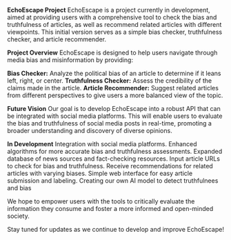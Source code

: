 **EchoEscape Project**
EchoEscape is a project currently in development, aimed at providing users with a comprehensive tool to check the bias and truthfulness of articles, as well as recommend related articles with different viewpoints. This initial version serves as a simple bias checker, truthfulness checker, and article recommender.

**Project Overview**
EchoEscape is designed to help users navigate through media bias and misinformation by providing:

**Bias Checker:** Analyze the political bias of an article to determine if it leans left, right, or center.
**Truthfulness Checker:** Assess the credibility of the claims made in the article.
**Article Recommender:** Suggest related articles from different perspectives to give users a more balanced view of the topic.

**Future Vision**
Our goal is to develop EchoEscape into a robust API that can be integrated with social media platforms. This will enable users to evaluate the bias and truthfulness of social media posts in real-time, promoting a broader understanding and discovery of diverse opinions.

**In Development**
Integration with social media platforms.
Enhanced algorithms for more accurate bias and truthfulness assessments.
Expanded database of news sources and fact-checking resources.
Input article URLs to check for bias and truthfulness.
Receive recommendations for related articles with varying biases.
Simple web interface for easy article submission and labeling.
Creating our own AI model to detect truthfulnees and bias

We hope to empower users with the tools to critically evaluate the information they consume and foster a more informed and open-minded society.

Stay tuned for updates as we continue to develop and improve EchoEscape!

